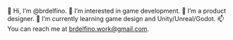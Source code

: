 👋 Hi, I’m @brdelfino.
👀 I’m interested in game development.
💼 I’m a product designer.
🌱 I’m currently learning game design and Unity/Unreal/Godot.
📫 You can reach me at brdelfino.work@gmail.com.

<!---
brdelfino/brdelfino is a ✨ special ✨ repository because its `README.md` (this file) appears on your GitHub profile.
You can click the Preview link to take a look at your changes.
--->
